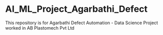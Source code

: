 # AI_ML_Project_Agarbathi_Defect
This repository is for Agarbathi Defect Automation - Data Science Project worked in AB Plastomech Pvt Ltd
